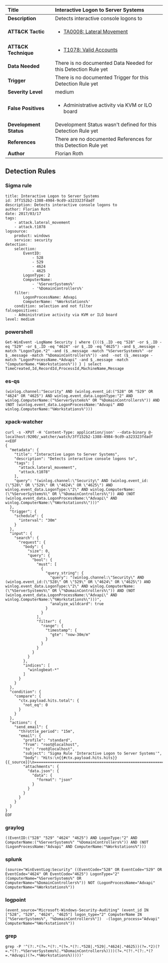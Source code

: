 | Title                    | Interactive Logon to Server Systems       |
|:-------------------------|:------------------|
| **Description**          | Detects interactive console logons to |
| **ATT&amp;CK Tactic**    |  <ul><li>[TA0008: Lateral Movement](https://attack.mitre.org/tactics/TA0008)</li></ul>  |
| **ATT&amp;CK Technique** | <ul><li>[T1078: Valid Accounts](https://attack.mitre.org/techniques/T1078)</li></ul>  |
| **Data Needed**          |  There is no documented Data Needed for this Detection Rule yet  |
| **Trigger**              |  There is no documented Trigger for this Detection Rule yet  |
| **Severity Level**       | medium |
| **False Positives**      | <ul><li>Administrative activity via KVM or ILO board</li></ul>  |
| **Development Status**   |  Development Status wasn't defined for this Detection Rule yet  |
| **References**           |  There are no documented References for this Detection Rule yet  |
| **Author**               | Florian Roth |


## Detection Rules

### Sigma rule

```
title: Interactive Logon to Server Systems
id: 3ff152b2-1388-4984-9cd9-a323323fdadf
description: Detects interactive console logons to
author: Florian Roth
date: 2017/03/17
tags:
    - attack.lateral_movement
    - attack.t1078
logsource:
    product: windows
    service: security
detection:
    selection:
        EventID:
            - 528
            - 529
            - 4624
            - 4625
        LogonType: 2
        ComputerName:
            - '%ServerSystems%'
            - '%DomainControllers%'
    filter:
        LogonProcessName: Advapi
        ComputerName: '%Workstations%'
    condition: selection and not filter
falsepositives:
    - Administrative activity via KVM or ILO board
level: medium

```





### powershell
    
```
Get-WinEvent -LogName Security | where {((($_.ID -eq "528" -or $_.ID -eq "529" -or $_.ID -eq "4624" -or $_.ID -eq "4625") -and $_.message -match "LogonType.*2" -and ($_.message -match "%ServerSystems%" -or $_.message -match "%DomainControllers%")) -and  -not ($_.message -match "LogonProcessName.*Advapi" -and $_.message -match "ComputerName.*%Workstations%")) } | select TimeCreated,Id,RecordId,ProcessId,MachineName,Message
```


### es-qs
    
```
(winlog.channel:"Security" AND (winlog.event_id:("528" OR "529" OR "4624" OR "4625") AND winlog.event_data.LogonType:"2" AND winlog.ComputerName:("%ServerSystems%" OR "%DomainControllers%")) AND (NOT (winlog.event_data.LogonProcessName:"Advapi" AND winlog.ComputerName:"%Workstations%")))
```


### xpack-watcher
    
```
curl -s -XPUT -H 'Content-Type: application/json' --data-binary @- localhost:9200/_watcher/watch/3ff152b2-1388-4984-9cd9-a323323fdadf <<EOF
{
  "metadata": {
    "title": "Interactive Logon to Server Systems",
    "description": "Detects interactive console logons to",
    "tags": [
      "attack.lateral_movement",
      "attack.t1078"
    ],
    "query": "(winlog.channel:\"Security\" AND (winlog.event_id:(\"528\" OR \"529\" OR \"4624\" OR \"4625\") AND winlog.event_data.LogonType:\"2\" AND winlog.ComputerName:(\"%ServerSystems%\" OR \"%DomainControllers%\")) AND (NOT (winlog.event_data.LogonProcessName:\"Advapi\" AND winlog.ComputerName:\"%Workstations%\")))"
  },
  "trigger": {
    "schedule": {
      "interval": "30m"
    }
  },
  "input": {
    "search": {
      "request": {
        "body": {
          "size": 0,
          "query": {
            "bool": {
              "must": [
                {
                  "query_string": {
                    "query": "(winlog.channel:\"Security\" AND (winlog.event_id:(\"528\" OR \"529\" OR \"4624\" OR \"4625\") AND winlog.event_data.LogonType:\"2\" AND winlog.ComputerName:(\"%ServerSystems%\" OR \"%DomainControllers%\")) AND (NOT (winlog.event_data.LogonProcessName:\"Advapi\" AND winlog.ComputerName:\"%Workstations%\")))",
                    "analyze_wildcard": true
                  }
                }
              ],
              "filter": {
                "range": {
                  "timestamp": {
                    "gte": "now-30m/m"
                  }
                }
              }
            }
          }
        },
        "indices": [
          "winlogbeat-*"
        ]
      }
    }
  },
  "condition": {
    "compare": {
      "ctx.payload.hits.total": {
        "not_eq": 0
      }
    }
  },
  "actions": {
    "send_email": {
      "throttle_period": "15m",
      "email": {
        "profile": "standard",
        "from": "root@localhost",
        "to": "root@localhost",
        "subject": "Sigma Rule 'Interactive Logon to Server Systems'",
        "body": "Hits:\n{{#ctx.payload.hits.hits}}{{_source}}\n================================================================================\n{{/ctx.payload.hits.hits}}",
        "attachments": {
          "data.json": {
            "data": {
              "format": "json"
            }
          }
        }
      }
    }
  }
}
EOF

```


### graylog
    
```
((EventID:("528" "529" "4624" "4625") AND LogonType:"2" AND ComputerName:("%ServerSystems%" "%DomainControllers%")) AND (NOT (LogonProcessName:"Advapi" AND ComputerName:"%Workstations%")))
```


### splunk
    
```
(source="WinEventLog:Security" ((EventCode="528" OR EventCode="529" OR EventCode="4624" OR EventCode="4625") LogonType="2" (ComputerName="%ServerSystems%" OR ComputerName="%DomainControllers%")) NOT (LogonProcessName="Advapi" ComputerName="%Workstations%"))
```


### logpoint
    
```
(event_source="Microsoft-Windows-Security-Auditing" (event_id IN ["528", "529", "4624", "4625"] logon_type="2" ComputerName IN ["%ServerSystems%", "%DomainControllers%"])  -(logon_process="Advapi" ComputerName="%Workstations%"))
```


### grep
    
```
grep -P '^(?:.*(?=.*(?:.*(?=.*(?:.*528|.*529|.*4624|.*4625))(?=.*2)(?=.*(?:.*%ServerSystems%|.*%DomainControllers%))))(?=.*(?!.*(?:.*(?=.*Advapi)(?=.*%Workstations%)))))'
```



